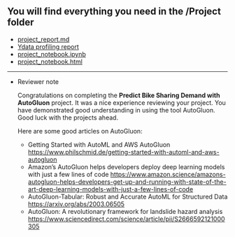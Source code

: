 ## You will find everything you need in the /Project folder

* [project_report.md](https://github.com/nov05/udacity-cd0385-project-starter/blob/main/project/project_report.md)
* [Ydata profiling report](https://nov05.github.io/udacity-cd0385-project-starter/project/ydata_profiling_report.html) 
* [project_notebook.ipynb](https://github.com/nov05/udacity-cd0385-project-starter/blob/main/project/project_notebook.ipynb)  
* [project_notebook.html](https://github.com/nov05/udacity-cd0385-project-starter/blob/main/project/project_notebook.html)   

---  

* Reviewer note

  Congratulations on completing the **Predict Bike Sharing Demand with AutoGluon** project. It was a nice experience reviewing your project. You have demonstrated good understanding in using the tool AutoGluon. Good luck with the projects ahead.

  Here are some good articles on AutoGluon:

  * Getting Started with AutoML and AWS AutoGluon https://www.philschmid.de/getting-started-with-automl-and-aws-autogluon
  * Amazon’s AutoGluon helps developers deploy deep learning models with just a few lines of code https://www.amazon.science/amazons-autogluon-helps-developers-get-up-and-running-with-state-of-the-art-deep-learning-models-with-just-a-few-lines-of-code
  * AutoGluon-Tabular: Robust and Accurate AutoML for Structured Data https://arxiv.org/abs/2003.06505
  * AutoGluon: A revolutionary framework for landslide hazard analysis https://www.sciencedirect.com/science/article/pii/S2666592121000305    

